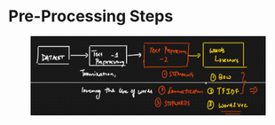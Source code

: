 # Pre-Processing Steps

<figure><img src="../.gitbook/assets/image (3) (1) (1).png" alt=""><figcaption></figcaption></figure>
